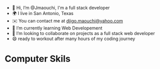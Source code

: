 - 👋 Hi, I’m @Jmaouchi, I'm a full stack developer
- 🌍 I live in San Antonio, Texas
- ✉️ You can contact me at djigo.maouchi@yahoo.com
- 🌱 I’m currently learning Web Developement 
- 💞️ I’m looking to collaborate on projects as a full stack web developer
- 😄 ready to workout after many hours of my coding journey 


# Computer Skils


<!---
Jmaouchi/Jmaouchi is a ✨ special ✨ repository because its `README.md` (this file) appears on your GitHub profile.
You can click the Preview link to take a look at your changes.
--->
